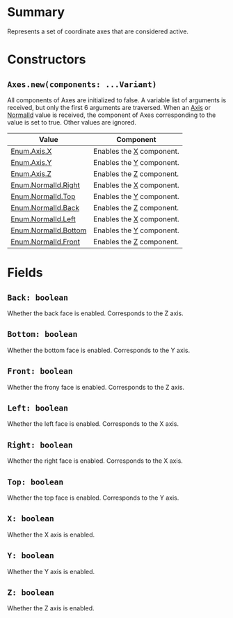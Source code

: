 # Summary
Represents a set of coordinate axes that are considered active.

# Constructors

## `Axes.new(components: ...Variant)`
All components of Axes are initialized to false. A variable list of arguments is
received, but only the first 6 arguments are traversed. When an
[Axis](enum:Axis) or [NormalId](enum:NormalId) value is received, the component
of Axes corresponding to the value is set to true. Other values are ignored.

Value                                        | Component
---------------------------------------------|----------
[Enum.Axis.X](enum:Axis/X)                   | Enables the [X](#doc-field-X) component.
[Enum.Axis.Y](enum:Axis/X)                   | Enables the [Y](#doc-field-Y) component.
[Enum.Axis.Z](enum:Axis/X)                   | Enables the [Z](#doc-field-Z) component.
[Enum.NormalId.Right](enum:NormalId/Right)   | Enables the [X](#doc-field-X) component.
[Enum.NormalId.Top](enum:NormalId/Top)       | Enables the [Y](#doc-field-Y) component.
[Enum.NormalId.Back](enum:NormalId/Back)     | Enables the [Z](#doc-field-Z) component.
[Enum.NormalId.Left](enum:NormalId/Left)     | Enables the [X](#doc-field-X) component.
[Enum.NormalId.Bottom](enum:NormalId/Bottom) | Enables the [Y](#doc-field-Y) component.
[Enum.NormalId.Front](enum:NormalId/Front)   | Enables the [Z](#doc-field-Z) component.

# Fields

## `Back: boolean`
Whether the back face is enabled. Corresponds to the Z axis.

## `Bottom: boolean`
Whether the bottom face is enabled. Corresponds to the Y axis.

## `Front: boolean`
Whether the frony face is enabled. Corresponds to the Z axis.

## `Left: boolean`
Whether the left face is enabled. Corresponds to the X axis.

## `Right: boolean`
Whether the right face is enabled. Corresponds to the X axis.

## `Top: boolean`
Whether the top face is enabled. Corresponds to the Y axis.

## `X: boolean`
Whether the X axis is enabled.

## `Y: boolean`
Whether the Y axis is enabled.

## `Z: boolean`
Whether the Z axis is enabled.
